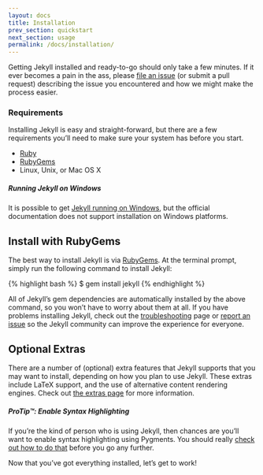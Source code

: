 ```yaml
---
layout: docs
title: Installation
prev_section: quickstart
next_section: usage
permalink: /docs/installation/
---
```


Getting Jekyll installed and ready-to-go should only take a few minutes. If it
ever becomes a pain in the ass, please [file an
issue](https://github.com/mojombo/jekyll/issues/new) (or submit a pull request)
describing the issue you encountered and how we might make the process easier.

### Requirements

Installing Jekyll is easy and straight-forward, but there are a few requirements
you’ll need to make sure your system has before you start.

- [Ruby](http://www.ruby-lang.org/en/downloads/)
- [RubyGems](http://rubygems.org/pages/download)
- Linux, Unix, or Mac OS X

<div class="note info">
  <h5>Running Jekyll on Windows</h5>
  <p>
    It is possible to get
    <a href="http://www.madhur.co.in/blog/2011/09/01/runningjekyllwindows.html">
    Jekyll running on Windows</a>, but the official documentation does not
    support installation on Windows platforms.
  </p>
</div>

## Install with RubyGems

The best way to install Jekyll is via
[RubyGems](http://docs.rubygems.org/read/chapter/3). At the terminal prompt,
simply run the following command to install Jekyll:

{% highlight bash %}
$ gem install jekyll
{% endhighlight %}

All of Jekyll’s gem dependencies are automatically installed by the above
command, so you won’t have to worry about them at all. If you have problems
installing Jekyll, check out the [troubleshooting](../troubleshooting) page or
[report an issue](https://github.com/mojombo/jekyll/issues/new) so the Jekyll
community can improve the experience for everyone.

## Optional Extras

There are a number of (optional) extra features that Jekyll supports that you
may want to install, depending on how you plan to use Jekyll. These extras
include LaTeX support, and the use of alternative content rendering engines.
Check out [the extras page](../extras) for more information.

<div class="note">
  <h5>ProTip™: Enable Syntax Highlighting</h5>
  <p>
    If you’re the kind of person who is using Jekyll, then chances are you’ll
    want to enable syntax highlighting using Pygments. You should really
    <a href="../extras">check out how to do that</a> before you go any further.
  </p>
</div>

Now that you’ve got everything installed, let’s get to work!
